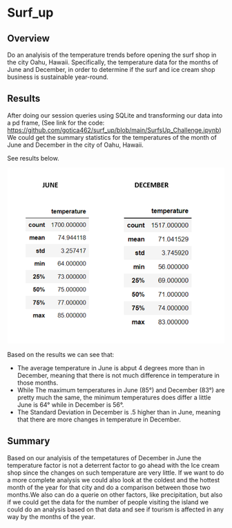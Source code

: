 # Surf_up

## Overview

Do an analyisis of the temperature trends before opening the surf shop in the city Oahu, Hawaii. Specifically, the temperature data for the months of June and December, in order to determine if the surf and ice cream shop business is sustainable year-round.

## Results

After doing our session queries using SQLite and transforming our data into a pd frame, (See link for the code: https://github.com/gotica462/surf_up/blob/main/SurfsUp_Challenge.ipynb) We could get the summary statistics for the temperatures of the month of June and December in the city of Oahu, Hawaii.

See results below.

![image](https://github.com/gotica462/surf_up/blob/main/JUNE-DECEMBER%20COMPARISON.png)

Based on the results we can see that:



-  The average temperature in June is abput 4 degrees more than in December, meaning that there is not much difference in temperature in those months.
-   While The maximum temperatures in June (85°) and December (83°) are pretty much the same, the minimum temperatures does differ a little June is 64° while in December is 56°.
-   The Standard Deviation in December is .5 higher than in June, meaning that there are more changes in temperature in December.

## Summary

Based on our analyisis of the tempetatures of December in June the temperature factor is not a deterrent factor to go ahead with the Ice cream shop since the changes on such temperature are very little. 
If we want to do a more complete analysis we could also look at the coldest and the hottest month of the year for that city and do a comparison between those two months.We also can do a querie on other factors, like precipitation, but also if we could get the data for the number of people visiting the island we could do an analysis based on that data and see if tourism is affected in any way by the months of the year.
